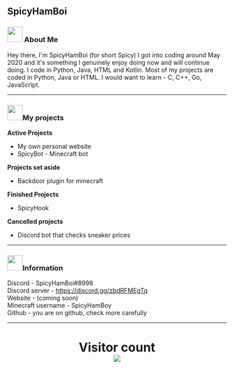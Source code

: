 ## SpicyHamBoi

<p align="center">
  <h3> <img src="https://emojis.slackmojis.com/emojis/images/1615699682/20440/fox_snacking.png?1615699682" width="35"/> About Me </h3>
</p>

Hey there, I'm SpicyHamBoi (for short Spicy) I got into coding around May 2020 and it's something I genuinely enjoy doing now and will continue doing. I code in Python, Java, HTML and Kotlin. Most of my projects are coded in Python, Java or HTML. I would want to learn - C, C++, Go, JavaScript.

---

<p align="center">
  <h3> <img src="https://emojis.slackmojis.com/emojis/images/1615699682/20440/fox_snacking.png?1615699682" width="35"/>My projects</h3>
</p>

**Active Projects** <br>
- My own personal website
- SpicyBot - Minecraft bot

**Projects set aside** <br>
- Backdoor plugin for minecraft

**Finished Projects** <br>
- SpicyHook

**Cancelled projects** <br>
- Discord bot that checks sneaker prices

---

<p align="center">
  <h3> <img src="https://emojis.slackmojis.com/emojis/images/1615699682/20440/fox_snacking.png?1615699682" width="35"/>Information</h3>
</p>

Discord - SpicyHamBoi#8998 <br />
Discord server - https://discord.gg/zbdRFMEgTq <br />
Website - (coming soon)<br />
Minecraft username - SpicyHamBoy <br />
Github - you are on github, check more carefully<br />

---
<p> 
  <h1 align="center">Visitor count<br>
  <img src="https://profile-counter.glitch.me/SpicyHamboi/count.svg" />
    </h1>
</p>

